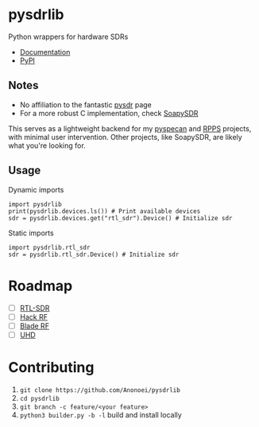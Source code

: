 # pysdrlib
 Python wrappers for hardware SDRs

 - [Documentation](https://anonoei.github.io/pysdrlib/)
 - [PyPI](https://pypi.org/project/pysdrlib/)

## Notes
- No affiliation to the fantastic [pysdr](https://pysdr.org) page
- For a more robust C implementation, check [SoapySDR](https://github.com/pothosware/SoapySDR)

This serves as a lightweight backend for my [pyspecan](https://github.com/Anonoei/pyspecan) and [RPPS](https://github.com/Anonoei/RPPS) projects,
with minimal user intervention.
Other projects, like SoapySDR, are likely what you're looking for.

## Usage
Dynamic imports
```
import pysdrlib
print(pysdrlib.devices.ls()) # Print available devices
sdr = pysdrlib.devices.get("rtl_sdr").Device() # Initialize sdr
```
Static imports
```
import pysdrlib.rtl_sdr
sdr = pysdrlib.rtl_sdr.Device() # Initialize sdr
```

# Roadmap
- [ ] [RTL-SDR](https://github.com/Anonoei/pysdrlib/tree/main/src/pysdrlib/rtl_sdr)
- [ ] [Hack RF]((https://github.com/Anonoei/pysdrlib/tree/main/src/pysdrlib/hackrf))
- [ ] [Blade RF]((https://github.com/Anonoei/pysdrlib/tree/main/src/pysdrlib/bladerf))
- [ ] [UHD](https://github.com/Anonoei/pysdrlib/tree/main/src/pysdrlib/UHD)

# Contributing
1. `git clone https://github.com/Anonoei/pysdrlib`
2. `cd pysdrlib`
3. `git branch -c feature/<your feature>`
4. `python3 builder.py -b -l` build and install locally
